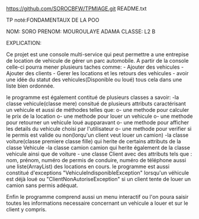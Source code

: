 https://github.com/SOROCBFW/TPMIAGE.git
README.txt

TP noté:FONDAMENTAUX DE LA POO

NOM: SORO
PRENOM: MOUROULAYE ADAMA
CLASSE: L2 B

EXPLICATION:


Ce projet est une console multi-service qui peut permettre a une entrepise de location de vehicule de gérer un parc automobile.
A partir de la console celle-ci pourra mener plusieurs taches comme:
                    - Ajouter des vehicules 
                    - Ajouter des clients
                    - Gerer les locations et les retours des vehicules
                    - avoir une idée du statut des vehicules(Disponible ou loué)
      tous cela dans une liste bien ordonnée.

le programme est également contitué de plusieurs classes a savoir:
                    -la classe vehicule(classe mere) consitué de plusieurs attributs caractérisant un vehicule et aussi de méthodes telles que:
                       o- une methode pour calculer le prix de la location 
                       o- une methode pour louer un vehicule 
                       o- une methode pour retourner un vehicule loué aupparavant
                       o- une methode pour afficher les details du vehicule choisi par l'utilisateur
                       o- une methode pour verifier si le permis est valide ou non(lorqu'un client veut louer un camion)
                    -la classe voiture(classe premiere classe fille) qui herite de certains attributs de la classe Vehicule
                    -la classe camion camion qui herite également de la classe vehicule ainsi que de voiture
                    - une classe Client avec des attributs tels que : nom, prénom, numéro de permis de conduire, numéro de téléphone aussi une liste(ArrayList) des locations en 
cours. 
le programme est aussi constitué d'exceptions "VehiculeIndisponibleException" lorsqu'un véhicule est déjà loué ou "ClientNonAutoriseException" si un client tente de louer un camion sans 
permis adéquat.

Enfin le programme comprend aussi un menu interactif ou l'on poura saisir toutes les informations necessaire concernant un vehicule a louer et sur le client y compris.
